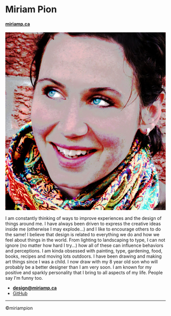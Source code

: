 # Miriam Pion

#### [miriamp.ca](https://miriamp.ca)

![image of me](images/moi.jpg)

 I am constantly thinking of ways to improve experiences and the design of things around me. I have always been driven to express the creative ideas inside me (otherwise I may explode...) and I like to encourage others to do the same! I believe that design is related to everything we do and how we feel about things in the world. From lighting to landscaping to type, I can not ignore (no matter how hard I try...) how all of these can influence behaviors and perceptions.
I am kinda obsessed with painting, type, gardening, food, books, recipes and moving lots outdoors. I have been drawing and making art things since I was a child. I now draw with my 8 year old son who will probably be a better designer than I am very soon. I am known for my positive and sparkly personality that I bring to all aspects of my life. People say I'm funny too.

- **[design@miriamp.ca](mailto:design@miriamp.ca)**
- [GitHub](https://github.com/miriampion)

---
©miriampion
